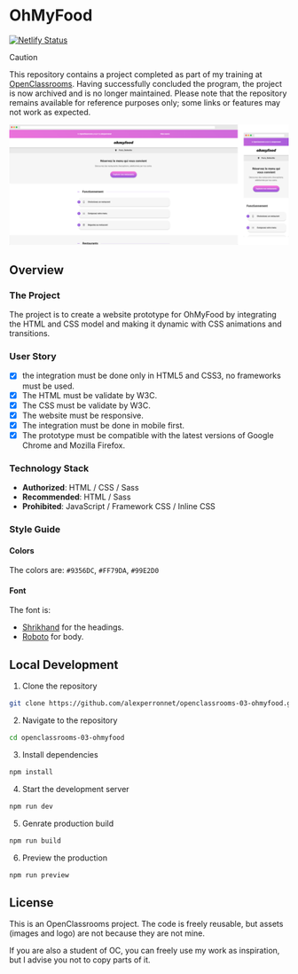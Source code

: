 # OhMyFood

[![Netlify Status](https://api.netlify.com/api/v1/badges/4c7ebda1-a323-42ff-af76-0d785d8e8a43/deploy-status)](https://app.netlify.com/sites/openclassrooms-03-ohmyfood/deploys)

> [!CAUTION]
> This repository contains a project completed as part of my training at [OpenClassrooms](https://openclassrooms.com). Having successfully concluded the program, the project is now archived and is no longer maintained. Please note that the repository remains available for reference purposes only; some links or features may not work as expected.

![OhMyFood preview](./assets/preview.png)

## Overview

### The Project

The project is to create a website prototype for OhMyFood by integrating the HTML and CSS model and making it dynamic with CSS animations and transitions.

### User Story

- [x] the integration must be done only in HTML5 and CSS3, no frameworks must be used.
- [x] The HTML must be validate by W3C.
- [x] The CSS must be validate by W3C.
- [x] The website must be responsive.
- [x] The integration must be done in mobile first.
- [x] The prototype must be compatible with the latest versions of Google Chrome and Mozilla Firefox.

### Technology Stack

- **Authorized**: HTML / CSS / Sass
- **Recommended**: HTML / Sass
- **Prohibited**: JavaScript / Framework CSS / Inline CSS

### Style Guide

#### Colors

The colors are: `#9356DC`, `#FF79DA`, `#99E2D0`

#### Font

The font is:

- [Shrikhand](https://fonts.google.com/specimen/Shrikhand) for the headings.
- [Roboto](https://fonts.google.com/specimen/Roboto) for body.

## Local Development

1. Clone the repository

```sh
git clone https://github.com/alexperronnet/openclassrooms-03-ohmyfood.git
```

2. Navigate to the repository

```sh
cd openclassrooms-03-ohmyfood
```

3. Install dependencies

```sh
npm install
```

4. Start the development server

```sh
npm run dev
```

5. Genrate production build

```sh
npm run build
```

6. Preview the production

```sh
npm run preview
```

## License

This is an OpenClassrooms project. The code is freely reusable, but assets (images and logo) are not because they are not mine.

If you are also a student of OC, you can freely use my work as inspiration, but I advise you not to copy parts of it.
